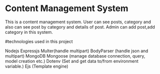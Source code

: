 # Content Management System
This is a content management system. User can see posts, category and also can see post by category and details of post. Admin can add post,add category in this system.

#technologies used in this project
<div>
  Nodejs
Expressjs
Multer(handle multipart)
BodyParser (handle json and multipart)
MongoDB
Mongoose (manage database connection, query, model creation etc.)
Dotenv (Set and get data to/from environment variable.)
Ejs (Template engine)  
</div>

